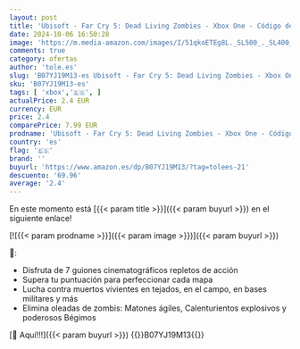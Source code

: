 ```yaml
---
layout: post
title: 'Ubisoft - Far Cry 5: Dead Living Zombies - Xbox One - Código de descarga'
date: 2024-10-06 16:50:28
image: 'https://m.media-amazon.com/images/I/51qkoETEg8L._SL500_._SL400_.jpg'
comments: true
category: ofertas
author: 'tole.es'
slug: 'B07YJ19M13-es Ubisoft - Far Cry 5: Dead Living Zombies - Xbox One -...'
sku: 'B07YJ19M13-es'
tags: [ 'xbox','🇪🇸', ]
actualPrice: 2.4 EUR
currency: EUR
price: 2.4
comparePrice: 7.99 EUR
prodname: 'Ubisoft - Far Cry 5: Dead Living Zombies - Xbox One - Código de descarga'
country: 'es'
flag: '🇪🇸'
brand: ''
buyurl: 'https://www.amazon.es/dp/B07YJ19M13/?tag=tolees-21'
descuento: '69.96'
average: '2.4'
---
```


En este momento está [{{< param title >}}]({{< param buyurl >}}) en el siguiente enlace!

[![{{< param prodname >}}]({{< param image >}})]({{< param buyurl >}})

🔎:

- Disfruta de 7 guiones cinematográficos repletos de acción
- Supera tu puntuación para perfeccionar cada mapa
- Lucha contra muertos vivientes en tejados, en el campo, en bases militares y más
- Elimina oleadas de zombis: Matones ágiles, Calenturientos explosivos y poderosos Bégimos

[🛒 Aquí!!!]({{< param buyurl >}})
{{<world>}}B07YJ19M13{{</world>}}
